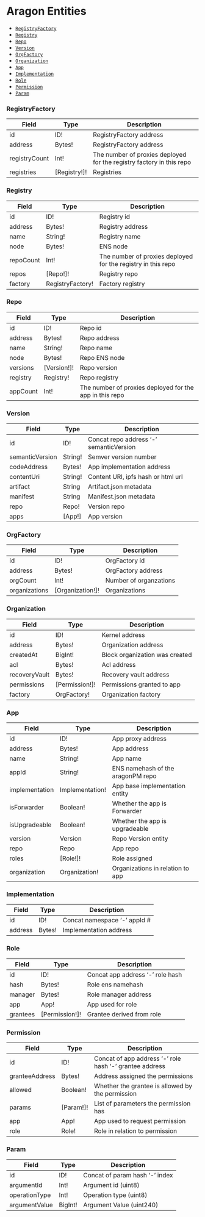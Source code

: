 # Aragon Entities

* [`RegistryFactory`](https://hackmd.io/@GraphSubgraphDocs/Aragon-Connect-Entities#registryfactory)
* [`Registry`](https://hackmd.io/@GraphSubgraphDocs/Aragon-Connect-Entities#registry)
* [`Repo`](https://hackmd.io/@GraphSubgraphDocs/Aragon-Connect-Entities#repo)
* [`Version`](https://hackmd.io/@GraphSubgraphDocs/Aragon-Connect-Entities#version)
* [`OrgFactory`](https://hackmd.io/@GraphSubgraphDocs/Aragon-Connect-Entities#orgfactory)
* [`Organization`](https://hackmd.io/@GraphSubgraphDocs/Aragon-Connect-Entities)
* [`App`](https://hackmd.io/@GraphSubgraphDocs/Aragon-Connect-Entities#app)
* [`Implementation`](https://hackmd.io/@GraphSubgraphDocs/Aragon-Connect-Entities#implementation)
* [`Role`](https://hackmd.io/@GraphSubgraphDocs/Aragon-Connect-Entities#role)
* [`Permission`](https://hackmd.io/@GraphSubgraphDocs/Aragon-Connect-Entities#permission)
* [`Param`](https://hackmd.io/@GraphSubgraphDocs/Aragon-Connect-Entities#param)

### RegistryFactory <a href="#registryfactory" id="registryfactory"></a>

| Field         | Type          | Description                                                          |
| ------------- | ------------- | -------------------------------------------------------------------- |
| id            | ID!           | RegistryFactory address                                              |
| address       | Bytes!        | RegistryFactory address                                              |
| registryCount | Int!          | The number of proxies deployed for the registry factory in this repo |
| registries    | \[Registry!]! | Registries                                                           |

### Registry <a href="#registry" id="registry"></a>

| Field     | Type             | Description                                                  |
| --------- | ---------------- | ------------------------------------------------------------ |
| id        | ID!              | Registry id                                                  |
| address   | Bytes!           | Registry address                                             |
| name      | String!          | Registry name                                                |
| node      | Bytes!           | ENS node                                                     |
| repoCount | Int!             | The number of proxies deployed for the registry in this repo |
| repos     | \[Repo!]!        | Registry repo                                                |
| factory   | RegistryFactory! | Factory registry                                             |

### Repo <a href="#repo" id="repo"></a>

| Field    | Type         | Description                                             |
| -------- | ------------ | ------------------------------------------------------- |
| id       | ID!          | Repo id                                                 |
| address  | Bytes!       | Repo address                                            |
| name     | String!      | Repo name                                               |
| node     | Bytes!       | Repo ENS node                                           |
| versions | \[Version!]! | Repo version                                            |
| registry | Registry!    | Repo registry                                           |
| appCount | Int!         | The number of proxies deployed for the app in this repo |

### Version <a href="#version" id="version"></a>

| Field           | Type    | Description                             |
| --------------- | ------- | --------------------------------------- |
| id              | ID!     | Concat repo address ‘-’ semanticVersion |
| semanticVersion | String! | Semver version number                   |
| codeAddress     | Bytes!  | App implementation address              |
| contentUri      | String! | Content URI, ipfs hash or html url      |
| artifact        | String  | Artifact.json metadata                  |
| manifest        | String  | Manifest.json metadata                  |
| repo            | Repo!   | Version repo                            |
| apps            | \[App!] | App version                             |

### OrgFactory <a href="#orgfactory" id="orgfactory"></a>

| Field         | Type              | Description            |
| ------------- | ----------------- | ---------------------- |
| id            | ID!               | OrgFactory id          |
| address       | Bytes!            | OrgFactory address     |
| orgCount      | Int!              | Number of organzations |
| organizations | \[Organization!]! | Organizations          |

### Organization <a href="#organization" id="organization"></a>

| Field         | Type            | Description                    |
| ------------- | --------------- | ------------------------------ |
| id            | ID!             | Kernel address                 |
| address       | Bytes!          | Organization address           |
| createdAt     | BigInt!         | Block organization was created |
| acl           | Bytes!          | Acl address                    |
| recoveryVault | Bytes!          | Recovery vault address         |
| permissions   | \[Permission!]! | Permissions granted to app     |
| factory       | OrgFactory!     | Organization factory           |

### App <a href="#app" id="app"></a>

| Field          | Type            | Description                       |
| -------------- | --------------- | --------------------------------- |
| id             | ID!             | App proxy address                 |
| address        | Bytes!          | App address                       |
| name           | String!         | App name                          |
| appId          | String!         | ENS namehash of the aragonPM repo |
| implementation | Implementation! | App base implementation entity    |
| isForwarder    | Boolean!        | Whether the app is Forwarder      |
| isUpgradeable  | Boolean!        | Whether the app is upgradeable    |
| version        | Version         | Repo Version entity               |
| repo           | Repo            | App repo                          |
| roles          | \[Role!]!       | Role assigned                     |
| organization   | Organization!   | Organizations in relation to app  |

### Implementation <a href="#implementation" id="implementation"></a>

| Field   | Type   | Description                  |
| ------- | ------ | ---------------------------- |
| id      | ID!    | Concat namespace ‘-’ appId # |
| address | Bytes! | Implementation address       |

### Role <a href="#role" id="role"></a>

| Field    | Type            | Description                      |
| -------- | --------------- | -------------------------------- |
| id       | ID!             | Concat app address ‘-’ role hash |
| hash     | Bytes!          | Role ens namehash                |
| manager  | Bytes!          | Role manager address             |
| app      | App!            | App used for role                |
| grantees | \[Permission!]! | Grantee derived from role        |

### Permission <a href="#permission" id="permission"></a>

| Field          | Type       | Description                                             |
| -------------- | ---------- | ------------------------------------------------------- |
| id             | ID!        | Concat of app address ‘-’ role hash ‘-’ grantee address |
| granteeAddress | Bytes!     | Address assigned the permissions                        |
| allowed        | Boolean!   | Whether the grantee is allowed by the permission        |
| params         | \[Param!]! | List of parameters the permission has                   |
| app            | App!       | App used to request permission                          |
| role           | Role!      | Role in relation to permission                          |

### Param <a href="#param" id="param"></a>

| Field         | Type    | Description                    |
| ------------- | ------- | ------------------------------ |
| id            | ID!     | Concat of param hash ‘-’ index |
| argumentId    | Int!    | Argument id (uint8)            |
| operationType | Int!    | Operation type (uint8)         |
| argumentValue | BigInt! | Argument Value (uint240)       |
